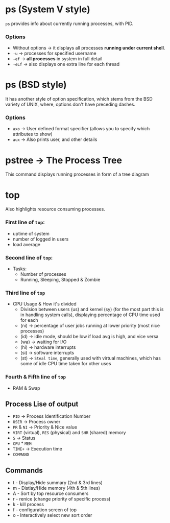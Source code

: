 # ps (System V style)

`ps` provides info about currently running processes, with PID.

### Options

* Without options -> it displays all processes **running under current shell**.
* `-u`  -> processes for specified username
* `-ef` -> **all processes** in system in full detail
* `-eLf`  -> also displays one extra line for each thread

# ps (BSD style)

It has another style of option specification, which stems from the BSD variety of UNIX, where, options don't have preceding dashes.

### Options

* `axo` -> User defined format specifier (allows you to specify which attributes to show)
* `aux` -> Also prints user, and other details

# pstree -> The Process Tree

This command displays running processes in form of a tree diagram

# top

Also highlights resource consuming processes.

### First line of `top`:

* uptime of system
* number of logged in users
* load average

### Second line of `top`:

* Tasks: 
  * Number of processes
  * Running, Sleeping, Stopped & Zombie

### Third line of `top`

* CPU Usage & How it's divided
  * Division between users (us) and kernel (sy) (for the most part this is in handling system calls), displaying percentage of CPU time used for each
  * (ni) -> percentage of user jobs running at lower priority (most nice processes)
  * (id) -> idle mode, should be low if load avg is high, and vice versa
  * (wa) -> waiting for I/O
  * (hi) -> hardware interrupts
  * (si) -> software interrupts
  * (st) -> `Steal time`, generally used with virtual machines, which has some of idle CPU time taken for other uses

### Fourth & Fifth line of `top`

* RAM & Swap

## Process Lise of output

* `PID` -> Process Identification Number
* `USER` -> Process owner
* `PR` & `NI` -> Priority & Nice value
* `VIRT` (virtual), `RES` (physical) and `SHR` (shared) memory
* `S` -> Status
* `CPU` * `MEM`
* `TIME+` -> Execution time
* `COMMAND`

## Commands

* t - Display/Hide summary (2nd & 3rd lines)
* m - Distlay/Hide memory (4th & 5th lines)
* A - Sort by top resource consumers
* r - renice (change priority of specific process)
* k - kill process
* f - configuration screen of top
* o - Interactively select new sort order


